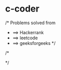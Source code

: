 # c-coder
/* Problems solved from
 * ==> Hackerrank
 * ==> leetcode
 * ==> geeksforgeeks
 */

/*


*/
